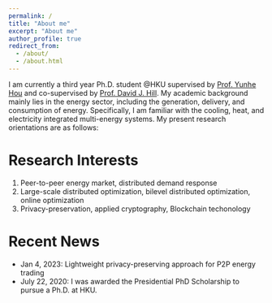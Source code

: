 ```yaml
---
permalink: /
title: "About me"
excerpt: "About me"
author_profile: true
redirect_from: 
  - /about/
  - /about.html
---
```


I am currently a third year Ph.D. student @HKU supervised by [Prof. Yunhe Hou](https://www.eee.hku.hk/people/yhhou/) and co-supervised by [Prof. David J. Hill](https://www.eee.hku.hk/people/dhill/). My academic background mainly lies in the energy sector, including the generation, delivery, and consumption of energy. Specifically, I am familiar with the cooling, heat, and electricity integrated multi-energy systems. My present research orientations are as follows:


Research Interests
======
1. Peer-to-peer energy market, distributed demand response
2. Large-scale distributed optimization, bilevel distributed optimization, online optimization
3. Privacy-preservation, applied cryptography, Blockchain techonology

Recent News
======
* Jan 4, 2023: Lightweight privacy-preserving approach for P2P energy trading
* July 22, 2020: I was awarded the Presidential PhD Scholarship to pursue a Ph.D. at HKU. 
